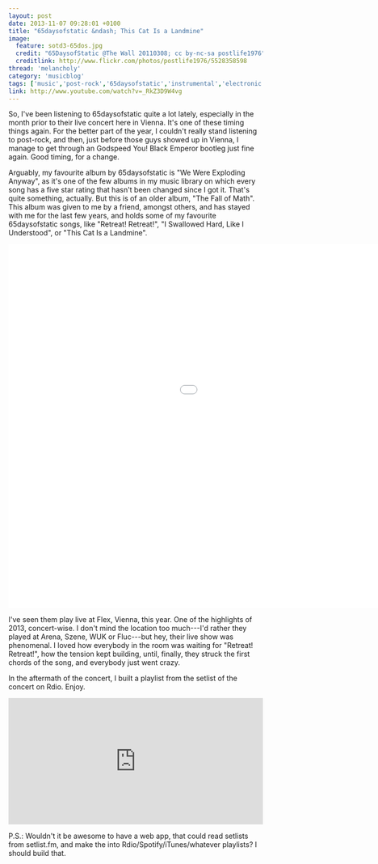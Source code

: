 ```yaml
---
layout: post
date: 2013-11-07 09:28:01 +0100
title: "65daysofstatic &ndash; This Cat Is a Landmine"
image:
  feature: sotd3-65dos.jpg
  credit: "65DaysofStatic @The Wall 20110308; cc by-nc-sa postlife1976"
  creditlink: http://www.flickr.com/photos/postlife1976/5528358598
thread: 'melancholy'
category: 'musicblog'
tags: ['music','post-rock','65daysofstatic','instrumental','electronic','united kingdom','song of the day']
link: http://www.youtube.com/watch?v=_RkZ3D9W4vg
---
```


So, I've been listening to 65daysofstatic quite a lot lately, especially in the month prior to their live concert here in Vienna. It's one of these timing things again. For the better part of the year, I couldn't really stand listening to post-rock, and then, just before those guys showed up in Vienna, I manage to get through an Godspeed You! Black Emperor bootleg just fine again. Good timing, for a change.

Arguably, my favourite album by 65daysofstatic is "We Were Exploding Anyway", as it's one of the few albums in my music library on which every song has a five star rating that hasn't been changed since I got it. That's quite something, actually. But this is of an older album, "The Fall of Math". This album was given to me by a friend, amongst others, and has stayed with me for the last few years, and holds some of my favourite 65daysofstatic songs, like "Retreat! Retreat!", "I Swallowed Hard, Like I Understood", or "This Cat Is a Landmine".

<iframe width="1280" height="720" src="//www.youtube.com/embed/_RkZ3D9W4vg?list=PLkGnH0dp-9r9jMlXPP9GYTFpZ68XfIPvg" frameborder="0" allowfullscreen></iframe>

I've seen them play live at Flex, Vienna, this year. One of the highlights of 2013, concert-wise. I don't mind the location too much---I'd rather they played at Arena, Szene, WUK or Fluc---but hey, their live show was phenomenal. I loved how everybody in the room was waiting for "Retreat! Retreat!", how the tension kept building, until, finally, they struck the first chords of the song, and everybody just went crazy.

In the aftermath of the concert, I built a playlist from the setlist of the concert on Rdio. Enjoy.

<iframe width="100%" height="250" src="https://rd.io/i/QYXvTDM4cYM/" frameborder="0"></iframe>

P.S.: Wouldn't it be awesome to have a web app, that could read setlists from setlist.fm, and make the into Rdio/Spotify/iTunes/whatever playlists? I should build that.